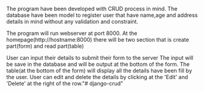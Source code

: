The program have been developed with CRUD process in mind.
The database have been model to register user that have name,age and address details in mind without any validation and constraint.

The program will run webserver at port 8000.
At the homepage(http://hostname:8000) there will be two section that is create part(form) and read part(table)

User can input their details to submit their form to the server
The input will be save in the database and will be output at the bottom of the form.
The table(at the bottom of the form) will display all the details have been fill by the user.
User can edit and delete the details by clicking at the 'Edit' and 'Delete' at the right of the row."# django-crud" 
